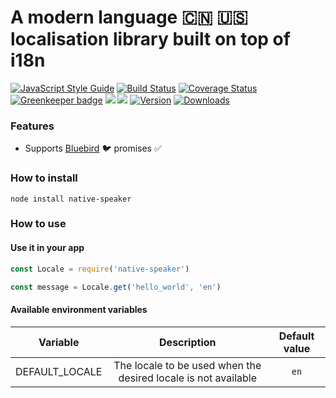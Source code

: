 # A modern language :cn: :us: localisation library built on top of i18n

[![JavaScript Style Guide](https://img.shields.io/badge/code%20style-standard-brightgreen.svg)](http://standardjs.com/)
[![Build Status](https://travis-ci.org/hfreire/native-speaker.svg?branch=master)](https://travis-ci.org/hfreire/native-speaker)
[![Coverage Status](https://coveralls.io/repos/github/hfreire/native-speaker/badge.svg?branch=master)](https://coveralls.io/github/hfreire/native-speaker?branch=master)
[![Greenkeeper badge](https://badges.greenkeeper.io/hfreire/native-speaker.svg)](https://greenkeeper.io/)
[![](https://img.shields.io/github/release/hfreire/native-speaker.svg)](https://github.com/hfreire/native-speaker/releases)
[![](https://img.shields.io/badge/license-MIT-blue.svg)](LICENSE)
[![Version](https://img.shields.io/npm/v/native-speaker.svg)](https://www.npmjs.com/package/native-speaker)
[![Downloads](https://img.shields.io/npm/dt/native-speaker.svg)](https://www.npmjs.com/package/native-speaker) 

### Features
* Supports [Bluebird](https://github.com/petkaantonov/bluebird) :bird: promises :white_check_mark:

### How to install
```
node install native-speaker
```

### How to use

#### Use it in your app
```javascript
const Locale = require('native-speaker')

const message = Locale.get('hello_world', 'en')
```

#### Available environment variables
Variable | Description | Default value
:---:|:---:|:---:
DEFAULT_LOCALE | The locale to be used when the desired locale is not available | `en`
